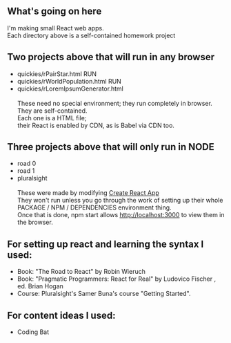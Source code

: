 ## What's going on here
I'm making small React web apps.<br>Each directory above is a self-contained homework project
## Two projects above that will run in any browser
* quickies/rPairStar.html RUN
* quickies/rWorldPopulation.html RUN
* quickies/rLoremIpsumGenerator.html<br><br>
These need no special environment; they run completely in browser.<br>
They are self-contained.<br>
Each one is a HTML file;<br>
their React is enabled by CDN, as is Babel via CDN too.  <br>

## Three projects above that will only run in NODE
* road 0
* road 1
* pluralsight<br><br>
These were made by modifying [Create React App](https://github.com/facebook/create-react-app)<br>
They won't run unless you go through the work of setting up their whole PACKAGE / NPM / DEPENDENCIES environment thing.<br>
Once that is done, npm start allows [http://localhost:3000](http://localhost:3000) to view them in the browser.<br>

## For setting up react and learning the syntax I used:

* Book: "The Road to React" by Robin Wieruch
* Book: "Pragmatic Programmers: React for Real" by Ludovico Fischer , ed. Brian Hogan
* Course: Pluralsight's Samer Buna's course "Getting Started".
## For content ideas I used:
* Coding Bat 
